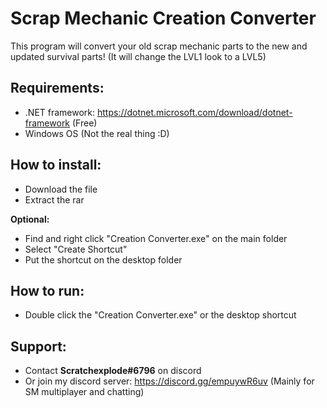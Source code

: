 # Scrap Mechanic Creation Converter
This program will convert your old scrap mechanic parts to the new and updated survival parts!
(It will change the LVL1 look to a LVL5)

## Requirements:
- .NET framework: https://dotnet.microsoft.com/download/dotnet-framework (Free)
- Windows OS (Not the real thing :D)

## How to install:
- Download the file
- Extract the rar

**Optional:**
- Find and right click "Creation Converter.exe" on the main folder
- Select "Create Shortcut"
- Put the shortcut on the desktop folder

## How to run:
- Double click the "Creation Converter.exe" or the desktop shortcut

## Support:
- Contact **Scratchexplode#6796** on discord
- Or join my discord server: https://discord.gg/empuywR6uv (Mainly for SM multiplayer and chatting)
